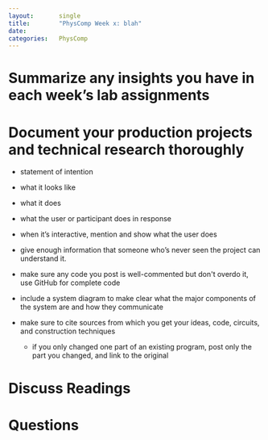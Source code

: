 ```yaml
---
layout:       single
title:        "PhysComp Week x: blah"
date:         
categories:   PhysComp
---
```


# Summarize any insights you have in each week’s lab assignments



# Document your production projects and technical research thoroughly

- statement of intention
- what it looks like
- what it does
- what the user or participant does in response
- when it’s interactive, mention and show what the user does
- give enough information that someone who’s never seen the project can  understand it.

- make sure any code you post is well-commented but don't overdo it, use GitHub for complete code
- include a system diagram to make clear what the major components of the system are and how they communicate
- make sure to cite sources from which you get your ideas, code, circuits, and construction techniques
  - if you only changed one part of an existing program, post only the part you changed, and link to the original


# Discuss Readings


# Questions
